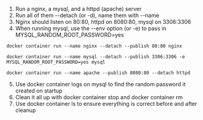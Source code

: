1. Run a nginx, a mysql, and a httpd (apache) server
2. Run all of them --detach (or -d), name them with --name
3. Nginx should listen on 80:80, httpd on 8080:80, mysql on 3306:3306
4. When running mysql, use the --env option (or -e) to pass in 
  MYSQL_RANDOM_ROOT_PASSWORD=yes

  ```
  docker container run --name nginx --detach --publish 80:80 nginx

  docker container run --name mysql --detach --publish 3306:3306 -e MYSQL_RANDOM_ROOT_PASSWORD=yes mysql

  docker container run --name apache --publish 8080:80 --detach httpd       
  ```
5. Use docker container logs on mysql to find the random password it created
  on startup
6. Clean it all up with docker container stop and docker container rm
7. Use docker container ls to ensure everything is correct before and after cleanup
